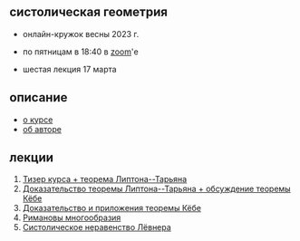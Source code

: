 ## систолическая геометрия

- онлайн-кружок весны 2023 г.

- по пятницам в 18:40 в [zoom](https://us06web.zoom.us/j/89148032937?pwd=aUNkNmd1eHUxTzd4a24wQ1VyUmVxQT09)'е

- шестая лекция 17 марта

<!-- .slide -->

## описание

- [о курсе]({{site.baseurl}}/intro)
- [об авторе]({{site.baseurl}}/about)

<!-- .slide vertical=true -->


## лекции

1. [Тизер курса + теорема Липтона--Тарьяна]({{site.baseurl}}/lecture1)
2. [Доказательство теоремы Липтона--Тарьяна + обсуждение теоремы Кёбе]({{site.baseurl}}/lecture2)
3. [Доказательство и приложения теоремы Кёбе]({{site.baseurl}}/lecture3)
4. [Римановы многообразия]({{site.baseurl}}/lecture4)
5. [Систолическое неравенство Лёвнера]({{site.baseurl}}/lecture5)

